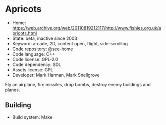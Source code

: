 # Apricots

- Home: https://web.archive.org/web/20110819212117/http://www.fishies.org.uk/apricots.html
- State: beta, inactive since 2003
- Keyword: arcade, 2D, content open, flight, side-scrolling
- Code repository: @see-home
- Code language: C++
- Code license: GPL-2.0
- Code dependency: SDL
- Assets license: GPL
- Developer: Mark Harman, Mark Snellgrove

Fly an airplane, fire missiles, drop bombs, destroy enemy buildings and planes.

## Building

- Build system: Make
